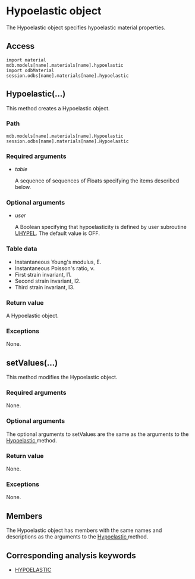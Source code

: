 # Hypoelastic object

The Hypoelastic object specifies hypoelastic material properties.

## Access

```
import material
mdb.models[name].materials[name].hypoelastic
import odbMaterial
session.odbs[name].materials[name].hypoelastic
```

## Hypoelastic(...)



This method creates a Hypoelastic object.



### Path

```
mdb.models[name].materials[name].Hypoelastic
session.odbs[name].materials[name].Hypoelastic
```

### Required arguments

- *table*

  A sequence of sequences of Floats specifying the items described below.

### Optional arguments

- *user*

  A Boolean specifying that hypoelasticity is defined by user subroutine [UHYPEL](https://help.3ds.com/2022/english/DSSIMULIA_Established/SIMACAESUBRefMap/simasub-c-uhypel.htm?ContextScope=all#simasub-c-uhypel). The default value is OFF.

### Table data

- Instantaneous Young's modulus, E.
- Instantaneous Poisson's ratio, ν.
- First strain invariant, I1.
- Second strain invariant, I2.
- Third strain invariant, I3.

### Return value

A Hypoelastic object.

### Exceptions

None.



## setValues(...)



This method modifies the Hypoelastic object.



### Required arguments

None.

### Optional arguments

The optional arguments to setValues are the same as the arguments to the [Hypoelastic ](https://help.3ds.com/2022/english/DSSIMULIA_Established/SIMACAEKERRefMap/simaker-c-hypoelasticpyc.htm?ContextScope=all#simaker-hypoelastichypoelasticpyc)method.

### Return value

None.

### Exceptions

None.



## Members

The Hypoelastic object has members with the same names and descriptions as the arguments to the [Hypoelastic ](https://help.3ds.com/2022/english/DSSIMULIA_Established/SIMACAEKERRefMap/simaker-c-hypoelasticpyc.htm?ContextScope=all#simaker-hypoelastichypoelasticpyc)method.



## Corresponding analysis keywords

- [HYPOELASTIC](https://help.3ds.com/2022/english/DSSIMULIA_Established/SIMACAEKEYRefMap/simakey-r-hypoelastic.htm?ContextScope=all#simakey-r-hypoelastic)